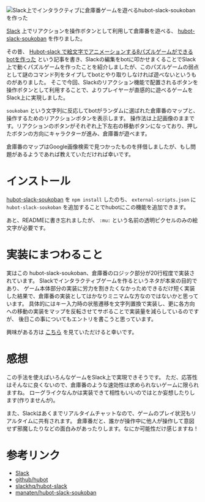 <!--
title: Slack上でインタラクティブに倉庫番ゲームを遊べるhubot-slack-soukobanを作った
date:  2016-05-xx 12:00
categories: [Slack,Hubot,CoffeeScript]
-->


![Slack上でインタラクティブに倉庫番ゲームを遊べるhubot-slack-soukobanを作った](http://manaten.net/wp-content/uploads/2016/05/soukoban.gif)


[Slack](https://slack.com/) 上でリアクションを操作ボタンとして利用して倉庫番を遊べる、 [hubot-slack-soukoban](https://www.npmjs.com/package/hubot-slack-soukoban) を作りました。

<!-- more -->

その昔、 [Hubot-slack で絵文字でアニメーションする8パズルゲームができるbotを作った](http://blog.manaten.net/entry/slack-puzzle-bot) という記事を書き、Slackの編集をbotに叩かせまくることでSlack上で動くパズルゲームを作ったことを紹介しましたが、このパズルゲームの弱点として謎のコマンド列をタイプしてbotとやり取りしなければ遊べないというものがありました。
そこで今回、Slackのリアクション機能で配置されるボタンを操作ボタンとして利用することで、よりプレイヤーが直感的に遊べるゲームをSlack上に実現しました。

`soukoban` という文字列に反応してbotがランダムに選ばれた倉庫番のマップと、操作するためのリアクションボタンを表示します。
操作法は上記画像のままです。リアクションのボタンがそれぞれ上下左右の移動ボタンになっており、押したボタンの方向にキャラクターが進み、倉庫番が遊べます。

倉庫番のマップはGoogle画像検索で見つかったものを拝借しましたが、もし問題があるようであれば教えていただければ幸いです。

# インストール

[hubot-slack-soukoban](https://www.npmjs.com/package/hubot-slack-soukoban) を `npm install` したのち、 `external-scripts.json` に
`hubot-slack-soukoban` を追加することでhubotにこの機能を追加できます。

あと、READMEに書き忘れましたが、 `:mu:` という名前の透明ピクセルのみの絵文字が必要です。


# 実装にまつわること

実はこの hubot-slack-soukoban、倉庫番のロジック部分が20行程度で実装されています。
Slackでインタラクティブゲームを作るというネタが本来の目的であり、
ゲーム本体部分の実装に労力を割きたくなかっためできるだけ短く実装した結果で、倉庫番の実装としてはかなりミニマムな方なのではないかと思っています。
具体的にはキー入力時の状態遷移を文字列置換で実装し、更に各方向への移動の実装をマップを反転させてサボることで実装量を減らしているのですが、
後日この事についてもエントリを書こうと思っています。

興味がある方は [こちら](https://github.com/manaten/hubot-slack-soukoban/blob/master/src/index.coffee#L27) を見ていただけると幸いです。

# 感想

この手法を使えばいろんなゲームをSlack上で実現できそうです。
ただ、応答性はそんなに良くないので、倉庫番のような速効性は求められないゲームに限られますね。
ローグライクなんかは実装できて相性もいいのではとか妄想したりします(作りませんが)。

また、Slackはあくまでリアルタイムチャットなので、ゲームのプレイ状況もリアルタイムに共有されます。
倉庫番だと、誰かが操作中に他人が操作して意図せず邪魔したりなどの面白みがあったりします。なにか可能性だけ感じますね！


# 参考リンク

- [Slack](https://slack.com/)
- [github/hubot](https://github.com/github/hubot)
- [slackhq/hubot-slack](https://github.com/slackhq/hubot-slack)
- [manaten/hubot-slack-soukoban](https://www.npmjs.com/package/hubot-slack-soukoban)

